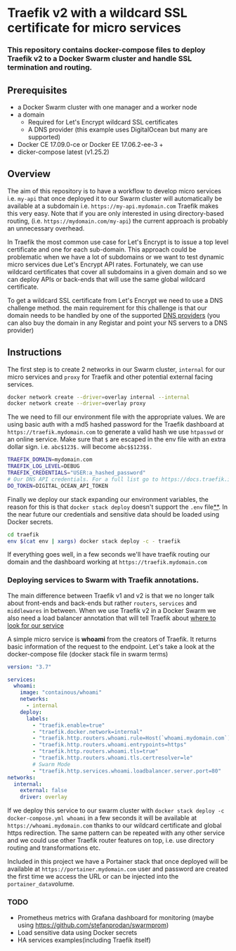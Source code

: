 # Traefik v2 with a wildcard SSL certificate for micro services

### This repository contains docker-compose files to deploy Traefik v2 to a Docker Swarm cluster and handle SSL termination and routing.

## Prerequisites
* a Docker Swarm cluster with one manager and a worker node
* a domain
	* Required for Let's Encrypt wildcard SSL certificates
	* A DNS provider (this example uses DigitalOcean but many are supported)
* Docker CE 17.09.0-ce or Docker EE 17.06.2-ee-3 +
* dicker-compose latest (v1.25.2) 

## Overview
The aim of this repository is to have a workflow to develop micro services i.e. `my-api` that once deployed it to our Swarm cluster will automatically be available at a subdomain i.e. `https://my-api.mydomain.com` Traefik makes this very easy. Note that if you are only interested in using directory-based routing, (i.e. `https://mydomain.com/my-api`) the current approach is probably an unnecessary overhead. 

In Traefik the most common use case for Let's Encrypt is to issue a top level certificate and one for each sub-domain. This approach could be problematic when we have a lot of subdomains or we want to test dynamic micro services due Let's Encrypt API rates. Fortunately, we can use wildcard certificates that cover all subdomains in a given domain and so we can deploy APIs or back-ends that will use the same global wildcard certificate.

To get a wildcard SSL certificate from Let's Encrypt we need to use a DNS challenge method. the main requirement for this challenge is that our domain needs to be handled by one of the supported [DNS providers](https://docs.traefik.io/https/acme) (you can also buy the domain in any Registar and point your NS servers to a DNS provider)



## Instructions

The first step is to create 2 networks in our Swarm cluster, `internal` for our micro services and `proxy` for Traefik and other potential external facing services. 

```bash
docker network create --driver=overlay internal --internal
docker network create --driver=overlay proxy
```
The we need to fill our environment file with the appropriate values. We are using basic auth with a md5 hashed password for the Traefik dashboard at `https://traefik.mydomain.com` 
to generate a valid hash we use `htpasswd` or an online service. Make sure that `$` are escaped in the env file with an extra dollar sign. i.e. `abc$123$.` will become `abc$$123$$.`

```bash
TRAEFIK_DOMAIN=mydomain.com
TRAEFIK_LOG_LEVEL=DEBUG
TRAEFIK_CREDENTIALS="USER:a_hashed_password"
# Our DNS API credentials. For a full list go to https://docs.traefik.io/https/acme
DO_TOKEN=DIGITAL_OCEAN_API_TOKEN
```
Finally we deploy our stack expanding our environment variables, the reason for this is that `docker stack deploy` doesn't support the `.env` file[**](https://github.com/moby/moby/issues/29133). In the near future our credentials and sensitive data should be loaded using Docker secrets.

```bash
cd traefik
env $(cat env | xargs) docker stack deploy -c - traefik
```
If everything goes well, in a few seconds we'll have traefik routing our domain and the dashboard working at `https://traefik.mydomain.com` 

### Deploying services to Swarm with Traefik annotations.

The main difference between Traefik v1 and v2 is that we no longer talk about front-ends and back-ends but rather `routers`, `services` and `middlewares` in between. When we use Traefik v2 in a Docker Swarm we also need a load balancer annotation that will tell Traefik about [where to look for our service](https://docs.traefik.io/providers/docker/#port-detection_1)

A simple micro service is **whoami** from the creators of Traefik. It returns basic information of the request to the endpoint. Let's take a look at the docker-compose file (docker stack file in swarm terms)

```yaml
version: "3.7"

services:
  whoami:
    image: "containous/whoami"
    networks:
      - internal
    deploy:
      labels:
        - "traefik.enable=true"
        - "traefik.docker.network=internal"
        - "traefik.http.routers.whoami.rule=Host(`whoami.mydomain.com`)"
        - "traefik.http.routers.whoami.entrypoints=https"
        - "traefik.http.routers.whoami.tls=true"
        - "traefik.http.routers.whoami.tls.certresolver=le"
        # Swarm Mode
        - "traefik.http.services.whoami.loadbalancer.server.port=80"
networks:
  internal:
    external: false
    driver: overlay
```
If we deploy this service to our swarm cluster with `docker stack deploy -c docker-compose.yml whoami`
in a few seconds  it will be available at `https://whoami.mydomain.com` thanks to our wildcard certificate and global https redirection. The same pattern can be repeated with any other service and we could use other Traefik router features on top, i.e. use directory routing and transformations etc.

Included in this project we have a Portainer stack that once deployed will be available at `https://portainer.mydomain.com` user and password are created the first time we access the URL or can be injected into the `portainer_data`volume. 

### TODO
* Prometheus metrics with Grafana dashboard for monitoring (maybe using https://github.com/stefanprodan/swarmprom)
* Load sensitive data using Docker secrets
* HA services examples(including Traefik itself)








